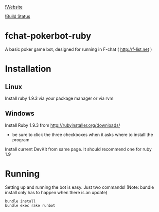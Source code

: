 [!Website](http://01031999s-bots.github.io/No)

[!Build Status](https://github.com/01031999s-Bots/No)

fchat-pokerbot-ruby
=============

A basic poker game bot, designed for running in F-chat ( http://f-list.net )

Installation
============

Linux
-----
Install ruby 1.9.3 via your package manager or via rvm

Windows
-------

Install Ruby 1.9.3 from http://rubyinstaller.org/downloads/
* be sure to click the three checkboxes when it asks where to install the program

Install current DevKit from same page. It should recommend one for ruby 1.9


Running
=======
Setting up and running the bot is easy. Just two commands! (Note: bundle install only has to happen when there is an update)

    bundle install
    bundle exec rake runbot
